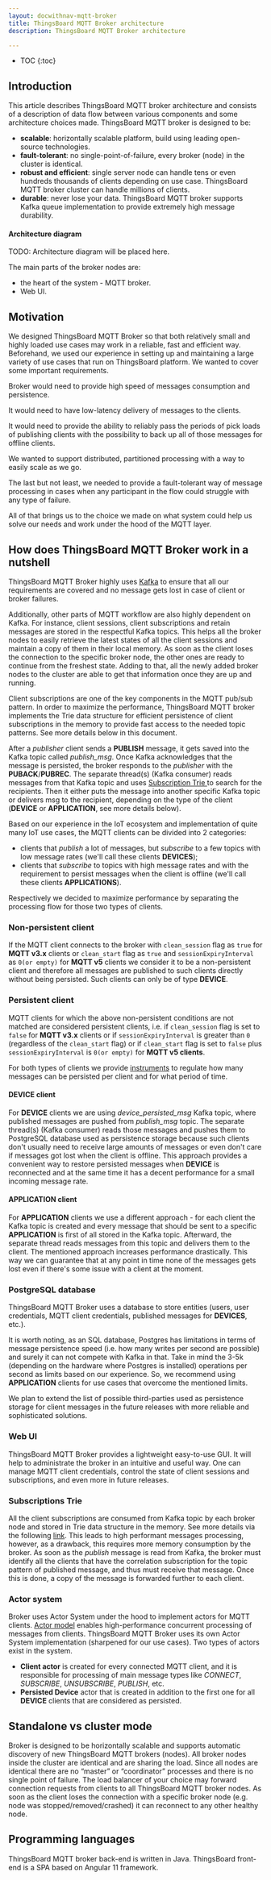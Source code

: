 ```yaml
---
layout: docwithnav-mqtt-broker
title: ThingsBoard MQTT Broker architecture
description: ThingsBoard MQTT Broker architecture

---
```


* TOC
{:toc}

## Introduction

This article describes ThingsBoard MQTT broker architecture and consists of a description of data flow between various components and some architecture choices made.
ThingsBoard MQTT broker is designed to be:

* **scalable**: horizontally scalable platform, build using leading open-source technologies.
* **fault-tolerant**: no single-point-of-failure, every broker (node) in the cluster is identical.
* **robust and efficient**: single server node can handle tens or even hundreds thousands of clients depending on use case.
  ThingsBoard MQTT broker cluster can handle millions of clients.
* **durable**: never lose your data. ThingsBoard MQTT broker supports Kafka queue implementation to provide extremely high message durability.

#### Architecture diagram

TODO: Architecture diagram will be placed here.

The main parts of the broker nodes are: 
- the heart of the system - MQTT broker.
- Web UI.

## Motivation

We designed ThingsBoard MQTT Broker so that both relatively small and highly loaded use cases may work in a reliable, fast and efficient way. Beforehand, we used our 
experience in setting up and maintaining a large variety of use cases that run on ThingsBoard platform. 
We wanted to cover some important requirements.

Broker would need to provide high speed of messages consumption and persistence.

It would need to have low-latency delivery of messages to the clients.

It would need to provide the ability to reliably pass the periods of pick loads of publishing clients with the possibility to back up all of those messages for offline clients.

We wanted to support distributed, partitioned processing with a way to easily scale as we go.

The last but not least, we needed to provide a fault-tolerant way of message processing in cases when any participant in the flow could struggle with any type of failure.

All of that brings us to the choice we made on what system could help us solve our needs and work under the hood of the MQTT layer.

## How does ThingsBoard MQTT Broker work in a nutshell

ThingsBoard MQTT Broker highly uses [Kafka](https://kafka.apache.org/) to ensure that all our requirements are covered and 
no message gets lost in case of client or broker failures.

Additionally, other parts of MQTT workflow are also highly dependent on Kafka. For instance, client sessions, client subscriptions and retain messages are stored
in the respectful Kafka topics. This helps all the broker nodes to easily retrieve the latest states of all the client sessions and maintain a copy of them in their 
local memory. As soon as the client loses the connection to the specific broker node, the other ones are ready to continue from the freshest state. Adding to that, all the newly 
added broker nodes to the cluster are able to get that information once they are up and running. 

Client subscriptions are one of the key components in the MQTT pub/sub pattern. In order to maximize the performance, ThingsBoard MQTT broker implements the Trie data structure
for efficient persistence of client subscriptions in the memory to provide fast access to the needed topic patterns. See more details below in this document.

After a _publisher_ client sends a **PUBLISH** message, it gets saved into the Kafka topic called _publish_msg_. 
Once Kafka acknowledges that the message is persisted, the broker responds to the _publisher_ with the **PUBACK**/**PUBREC**.
The separate thread(s) (Kafka consumer) reads messages from that Kafka topic and uses [Subscription Trie ](/docs/mqtt-broker/architecture/#subscriptions-trie) to
search for the recipients. Then it either puts the message into another specific Kafka topic or delivers msg to the recipient,
depending on the type of the client (**DEVICE** or **APPLICATION**, see more details below). 

Based on our experience in the IoT ecosystem and implementation of quite many IoT use cases, the MQTT clients can be divided into 2 categories:

- clients that _publish_ a lot of messages, but _subscribe_ to a few topics with low message rates (we'll call these clients **DEVICES**);
- clients that _subscribe_ to topics with high message rates and with the requirement to persist messages when the client is offline (we'll call these clients **APPLICATIONS**).

Respectively we decided to maximize performance by separating the processing flow for those two types of clients.

### Non-persistent client

If the MQTT client connects to the broker with `clean_session` flag as `true` for **MQTT v3.x** clients or `clean_start` flag as `true` and `sessionExpiryInterval` as `0(or empty)`
for **MQTT v5** clients we consider it to be a non-persistent client and therefore all messages are published to such clients directly without being persisted.
Such clients can only be of type **DEVICE**.

### Persistent client

MQTT clients for which the above non-persistent conditions are not matched are considered persistent clients, i.e. if `clean_session` flag is set to `false`
for **MQTT v3.x** clients or if `sessionExpiryInterval` is greater than `0` (regardless of the `clean_start` flag) or if `clean_start` flag is set to `false`
plus `sessionExpiryInterval` is `0(or empty)` for **MQTT v5 clients**.

For both types of clients we provide [instruments](/docs/mqtt-broker/mqtt-options/#device-persistence-options) to regulate how many messages can be persisted per client and for what period of time.

#### DEVICE client

For **DEVICE** clients we are using _device_persisted_msg_ Kafka topic, where published messages are pushed from _publish_msg_ topic.
The separate thread(s) (Kafka consumer) reads those messages and pushes them to PostgreSQL database used as persistence storage
because such clients don't usually need to receive large amounts of messages or even don't care if messages got lost when the client is offline.
This approach provides a convenient way to restore persisted messages when **DEVICE** is reconnected and at the same time it has a decent performance
for a small incoming message rate.

#### APPLICATION client

For **APPLICATION** clients we use a different approach - for each client the Kafka topic is created and every message that should be sent to a specific **APPLICATION** is first of all stored in the Kafka topic.
Afterward, the separate thread reads messages from this topic and delivers them to the client. The mentioned approach increases performance drastically.
This way we can guarantee that at any point in time none of the messages gets lost even if there's some issue with a client at the moment.

### PostgreSQL database

ThingsBoard MQTT Broker uses a database to store entities (users, user credentials, MQTT client credentials, published messages for **DEVICES**, etc.).

It is worth noting, as an SQL database, Postgres has limitations in terms of message persistence speed (i.e. how many writes per second are possible) 
and surely it can not compete with Kafka in that. Take in mind the 3-5k (depending on the hardware where Postgres is installed) 
operations per second as limits based on our experience.
So, we recommend using **APPLICATION** clients for use cases that overcome the mentioned limits.

We plan to extend the list of possible third-parties used as persistence storage for client messages
in the future releases with more reliable and sophisticated solutions.

### Web UI

ThingsBoard MQTT Broker provides a lightweight easy-to-use GUI. It will help to administrate the broker in an intuitive and useful way.
One can manage MQTT client credentials, control the state of client sessions and subscriptions, and even more in future releases.

### Subscriptions Trie

All the client subscriptions are consumed from Kafka topic by each broker node and stored in Trie data structure in the memory.
See more details via the following [link](https://en.wikipedia.org/wiki/Trie).
This leads to high performant messages processing, however, as a drawback, this requires more memory consumption by the broker.
As soon as the _publish_ message is read from Kafka, the broker must identify all the clients that have the correlation subscription for the topic pattern of published message,
and thus must receive that message. Once this is done, a copy of the message is forwarded further to each client. 

### Actor system

Broker uses Actor System under the hood to implement actors for MQTT clients. 
[Actor model](https://en.wikipedia.org/wiki/Actor_model) enables high-performance concurrent processing of messages from clients. 
ThingsBoard MQTT Broker uses its own Actor System implementation (sharpened for our use cases).
Two types of actors exist in the system. 
* **Client actor** is created for every connected MQTT client, and it is responsible for processing
of main message types like _CONNECT_, _SUBSCRIBE_, _UNSUBSCRIBE_, _PUBLISH_, etc. 
* **Persisted Device** actor that is created in addition to the first one for all **DEVICE** clients that are considered as persisted.

## Standalone vs cluster mode

Broker is designed to be horizontally scalable and supports automatic discovery of new ThingsBoard MQTT brokers (nodes). 
All broker nodes inside the cluster are identical and are sharing the load. 
Since all nodes are identical there are no “master” or “coordinator” processes and there is no single point of failure. 
The load balancer of your choice may forward connection requests from clients to all ThingsBoard MQTT broker nodes.
As soon as the client loses the connection with a specific broker node (e.g. node was stopped/removed/crashed) it can reconnect to any other healthy node.

## Programming languages

ThingsBoard MQTT broker back-end is written in Java. ThingsBoard front-end is a SPA based on Angular 11 framework.
